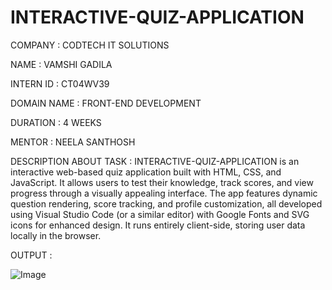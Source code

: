 # INTERACTIVE-QUIZ-APPLICATION

COMPANY : CODTECH IT SOLUTIONS

NAME : VAMSHI GADILA

INTERN ID : CT04WV39

DOMAIN NAME : FRONT-END DEVELOPMENT

DURATION :  4 WEEKS

MENTOR : NEELA SANTHOSH

DESCRIPTION ABOUT TASK : INTERACTIVE-QUIZ-APPLICATION is an interactive web-based quiz application built with HTML, CSS, and JavaScript. It allows users to test their knowledge, track scores, and view progress through a visually appealing interface. The app features dynamic question rendering, score tracking, and profile customization, all developed using Visual Studio Code (or a similar editor) with Google Fonts and SVG icons for enhanced design. It runs entirely client-side, storing user data locally in the browser.

OUTPUT :

 ![Image](https://github.com/user-attachments/assets/6c71d143-d337-4d78-9c10-187876718ba3)
